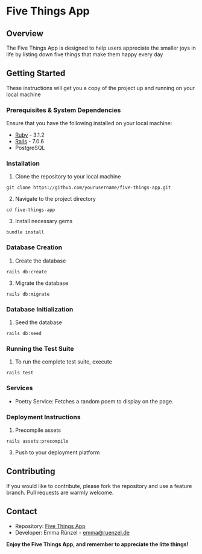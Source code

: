 # Five Things App

## Overview

The Five Things App is designed to help users appreciate the smaller joys in life by listing down five things that make them happy every day

## Getting Started

These instructions will get you a copy of the project up and running on your local machine

### Prerequisites & System Dependencies

Ensure that you have the following installed on your local machine:

* [Ruby](https://www.ruby-lang.org/en/documentation/installation/) - 3.1.2
* [Rails](https://guides.rubyonrails.org/v5.0/getting_started.html) - 7.0.6
* PostgreSQL

### Installation

1. Clone the repository to your local machine
   
`git clone https://github.com/yourusername/five-things-app.git`

2. Navigate to the project directory

`cd five-things-app`

3. Install necessary gems

`bundle install`

### Database Creation

1. Create the database

`rails db:create`

3. Migrate the database

`rails db:migrate`

### Database Initialization

1. Seed the database

`rails db:seed`

### Running the Test Suite

1. To run the complete test suite, execute

`rails test`

### Services

- Poetry Service: Fetches a random poem to display on the page.

### Deployment Instructions

1. Precompile assets

`rails assets:precompile`

3. Push to your deployment platform

## Contributing

If you would like to contribute, please fork the repository and use a feature branch. Pull requests are warmly welcome.

## Contact

- Repository: [Five Things App](https://github.com/emmvs/five_things)
- Developer: Emma Rünzel - emma@ruenzel.de

**Enjoy the Five Things App, and remember to appreciate the litte things!**
